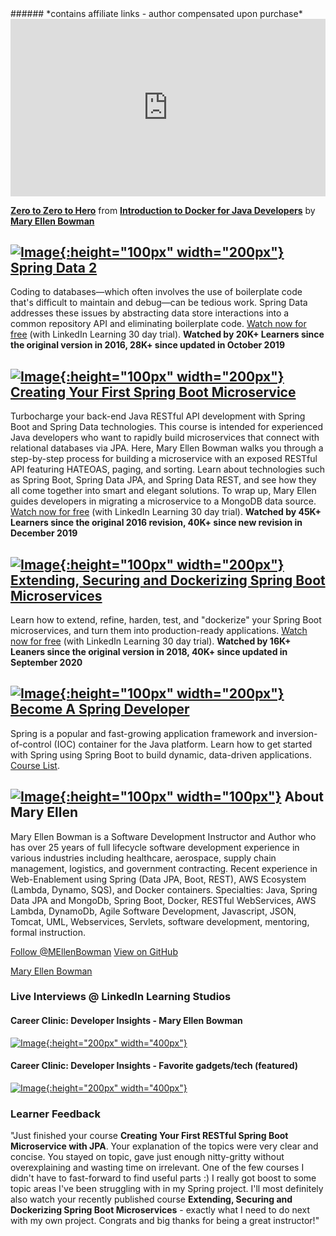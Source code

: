 <script type="text/javascript" src="https://platform.linkedin.com/badges/js/profile.js" async defer></script>
<meta name='ir-site-verification-token' value='-693129333' />
###### *contains affiliate links - author compensated upon purchase*
<div style="position:relative;height:0;padding-bottom:56.25%"><iframe width="110" height="90" src="https://www.linkedin.com/learning/embed/introduction-to-docker-for-java-developers/zero-to-zero-to-hero?autoplay=true&claim=AQF2LhPAm8pH6wAAAYE2Ew8uLDlUh7hLyXj6hsNNtdCmj1xrFoDmSWfC49I1fO46-A3aRF2iG9_Uee1oHamGLDfdL-gPOyINj6SWOrofr4k7RwCdy6FVWd1QwCWAvfZXOn8YY4G-WGNxgyqvOYFhz5wsBdnOJ0p1Da9xyr_74spQDVtAlxsLJgFX-a61HK_G_Hri7e7WtPAdxMtjug50VNmPChbIWbzqx4mMaTc8zAQfBglQMY2b5ZO5aMnog85S2q-icTFHovwc86MyIAV4zDvXahEy8qjB-X1__YGP_dYOT5uYoJ01eGs24uht6KNYkv4sMNP_j76bbrrRcbbc2OL69ikWbytXHFjtJTvn6LDLUquZ_hMyRZBkEMzN-GM_KKhLC5jwpTkmYGifrlUqazqYIMFx0zUCvmrgKIOEDcPjusEM7rmtbWiN1ZHcOkj3n9ZP2W9REuDp3SPRYO8vuXUrb9yrjbyQgs_Vl6eBLNT3ErAZ8BlRPmtzRbydyxq6pd-016Y-GnjLj-cvIMmBv-ifqu8id5WfyiHLegfkGtzBvMln1Bo66IjSGYNx291qrso2rU_06vOUn83s_vSF4t7tJkieWLcwgQ6Jnwnx8VNaf1chg_jafLAfMITAPcOEqQVIk6oFTq2Okt7tFJl1enikjNiIDfGCv-DKKCoG5H554boJgDcrWOeJjRJDS0xaccYrKfHY8Pc8UAzcZl6hkHPE01jkOn59zAewjNg9liLHqT9Kj4ghyUXTYgtQss_WO_jlSfqooyUY36MsYyveL79bIehEsIuXLghIxW-LP42nfWofN8IhQVrpooi6qfqxtWFaT4OXb1Dm3l7X-O7vx5khRAYPPi0ZYndfm3bquSuS2IKVM_zfvMvIwyZvQAGNBaHcm-4CRK4Erp5vShkWnUpeu3ipAzjTQVfOSRDS86srKfuur6kPu5MkFL2eJTMtfviUAOMT8UfakuRkS3UQnlwCRXbgUKO-6sKBPNOtMefPH-khkWGt4dxmjHI_0jWyRmsfF8tHZdRZTiBnoPlKWb1XCAeEfkxg0o06ItS2g49XAuipON37Ps6tgH-XAR5-TqbUZX0v4cCu3fOg1qxAILPik47amySPEza3f_Y8FD3s3VQU_dda-OyFA6aXtAWvnxSOGF28pIachEv8QKXELS0&lipi=urn%3Ali%3Apage%3Ad_learning_content%3BLdEUy9gfQYSchjlW53Zykg%3D%3D&licu" mozallowfullscreen="true" webkitallowfullscreen="true" allowfullscreen="true" frameborder="0" style="position:absolute;width:100%;height:100%;left:0"></iframe></div><p><strong><a href="https://www.linkedin.com/learning/introduction-to-docker-for-java-developers/zero-to-zero-to-hero?trk=embed_lil">Zero to Zero to Hero</a></strong> from <strong><a href="https://www.linkedin.com/learning/introduction-to-docker-for-java-developers?trk=embed_lil">Introduction to Docker for Java Developers</a></strong> by <strong><a href="https://www.linkedin.com/learning/instructors/mary-ellen-bowman?trk=embed_lil">Mary Ellen Bowman</a></strong></p>

## [![Image](SpringData.png){:height="100px" width="200px"}   Spring Data 2](https://linkedin-learning.pxf.io/kGoYL)
Coding to databases—which often involves the use of boilerplate code that's difficult to maintain and debug—can be tedious work. Spring Data addresses these issues by abstracting data store interactions into a common repository API and eliminating boilerplate code. [Watch now for free](https://linkedin-learning.pxf.io/kGoYL) (with LinkedIn Learning 30 day trial).
**Watched by 20K+ Learners since the original version in 2016, 28K+ since updated in October 2019**

## [![Image](creating2019.png){:height="100px" width="200px"}    Creating Your First Spring Boot Microservice](http://linkedin-learning.pxf.io/KL5qy)
Turbocharge your back-end Java RESTful API development with Spring Boot and Spring Data technologies. This course is intended for experienced Java developers who want to rapidly build microservices that connect with relational databases via JPA. Here, Mary Ellen Bowman walks you through a step-by-step process for building a microservice with an exposed RESTful API featuring HATEOAS, paging, and sorting. Learn about technologies such as Spring Boot, Spring Data JPA, and Spring Data REST, and see how they all come together into smart and elegant solutions. To wrap up, Mary Ellen guides developers in migrating a microservice to a MongoDB data source. [Watch now for free](http://linkedin-learning.pxf.io/KL5qy) (with LinkedIn Learning 30 day trial).
**Watched by 45K+ Learners since the original 2016 revision, 40K+ since new revision in December 2019**

## [![Image](extending.png){:height="100px" width="200px"}   Extending, Securing and Dockerizing Spring Boot Microservices ](http://linkedin-learning.pxf.io/3aGqA)
Learn how to extend, refine, harden, test, and "dockerize" your Spring Boot microservices, and turn them into production-ready applications. [Watch now for free](http://linkedin-learning.pxf.io/3aGqA) (with LinkedIn Learning 30 day trial).
**Watched by 16K+ Leaners since the original version in 2018, 40K+ since updated in September 2020**

## [![Image](LearningPath.png){:height="100px" width="200px"} Become A Spring Developer](http://linkedin-learning.pxf.io/1kmKB)
Spring is a popular and fast-growing application framework and inversion-of-control (IOC) container for the Java platform. Learn how to get started with Spring using Spring Boot to build dynamic, data-driven applications. [Course List](http://linkedin-learning.pxf.io/1kmKB).
## [![Image](action.png){:height="100px" width="100px"}](http://maryellenteaches.github.io/action.png)   About Mary Ellen 
Mary Ellen Bowman is a Software Development Instructor and Author who has over 25 years of full lifecycle software development experience in various industries including healthcare, aerospace, supply chain management, logistics, and government contracting. Recent experience in Web-Enablement using Spring (Data JPA, Boot, REST), AWS Ecosystem (Lambda, Dynamo, SQS), and Docker containers.
Specialties: Java, Spring Data JPA and MongoDb, Spring Boot, Docker, RESTful WebServices, AWS Lambda, DynamoDb, Agile Software Development, Javascript, JSON, Tomcat, UML, Webservices, Servlets, software development, mentoring, formal instruction. 

<a href="https://twitter.com/MEllenBowman?ref_src=twsrc%5Etfw" class="twitter-follow-button" data-show-count="false">Follow @MEllenBowman</a><script async src="https://platform.twitter.com/widgets.js" charset="utf-8"></script> <a href="https://github.com/maryellenteaches" class="btn">View on GitHub</a>

<div class="LI-profile-badge"  data-version="v1" data-size="large" data-locale="en_US" data-type="horizontal" data-theme="dark" data-vanity="mebowman"><a class="LI-simple-link" href='http://www.linkedin.com/in/mebowman?trk=profile-badge'>Mary Ellen Bowman</a></div>


### Live Interviews @ LinkedIn Learning Studios

#### Career Clinic: Developer Insights - Mary Ellen Bowman

[![Image](interview.png){:height="200px" width="400px"}](http://linkedin-learning.pxf.io/MV9vN)

#### Career Clinic: Developer Insights - Favorite gadgets/tech (featured)

[![Image](gadgets.png){:height="200px" width="400px"}](http://linkedin-learning.pxf.io/QX5Zo)

### Learner Feedback
"Just finished your course **Creating Your First RESTful Spring Boot Microservice with JPA**. Your explanation of the topics were very clear and concise. You stayed on topic, gave just enough nitty-gritty without overexplaining and wasting time on irrelevant. One of the few courses I didn't have to fast-forward to find useful parts :) I really got boost to some topic areas I've been struggling with in my Spring project. I'll most definitely also watch your recently published course **Extending, Securing and Dockerizing Spring Boot Microservices** - exactly what I need to do next with my own project.
Congrats and big thanks for being a great instructor!"

